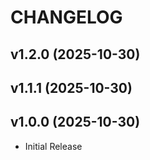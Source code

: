 # CHANGELOG

<!-- version list -->

## v1.2.0 (2025-10-30)


## v1.1.1 (2025-10-30)


## v1.0.0 (2025-10-30)

- Initial Release

